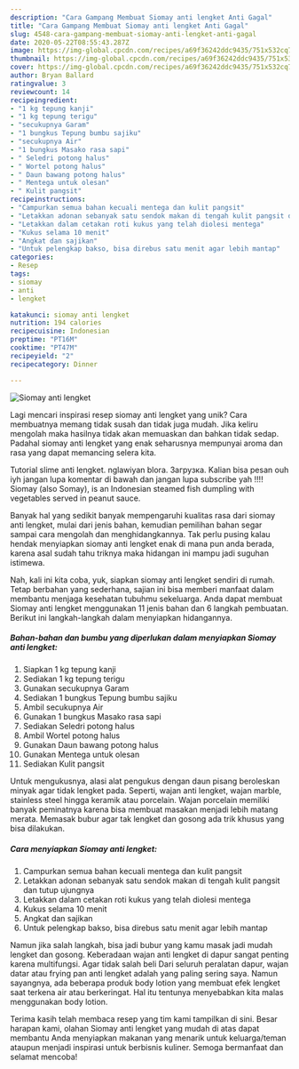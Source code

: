 ```yaml
---
description: "Cara Gampang Membuat Siomay anti lengket Anti Gagal"
title: "Cara Gampang Membuat Siomay anti lengket Anti Gagal"
slug: 4548-cara-gampang-membuat-siomay-anti-lengket-anti-gagal
date: 2020-05-22T08:55:43.287Z
image: https://img-global.cpcdn.com/recipes/a69f36242ddc9435/751x532cq70/siomay-anti-lengket-foto-resep-utama.jpg
thumbnail: https://img-global.cpcdn.com/recipes/a69f36242ddc9435/751x532cq70/siomay-anti-lengket-foto-resep-utama.jpg
cover: https://img-global.cpcdn.com/recipes/a69f36242ddc9435/751x532cq70/siomay-anti-lengket-foto-resep-utama.jpg
author: Bryan Ballard
ratingvalue: 3
reviewcount: 14
recipeingredient:
- "1 kg tepung kanji"
- "1 kg tepung terigu"
- "secukupnya Garam"
- "1 bungkus Tepung bumbu sajiku"
- "secukupnya Air"
- "1 bungkus Masako rasa sapi"
- " Seledri potong halus"
- " Wortel potong halus"
- " Daun bawang potong halus"
- " Mentega untuk olesan"
- " Kulit pangsit"
recipeinstructions:
- "Campurkan semua bahan kecuali mentega dan kulit pangsit"
- "Letakkan adonan sebanyak satu sendok makan di tengah kulit pangsit dan tutup ujungnya"
- "Letakkan dalam cetakan roti kukus yang telah diolesi mentega"
- "Kukus selama 10 menit"
- "Angkat dan sajikan"
- "Untuk pelengkap bakso, bisa direbus satu menit agar lebih mantap"
categories:
- Resep
tags:
- siomay
- anti
- lengket

katakunci: siomay anti lengket 
nutrition: 194 calories
recipecuisine: Indonesian
preptime: "PT16M"
cooktime: "PT47M"
recipeyield: "2"
recipecategory: Dinner

---
```



![Siomay anti lengket](https://img-global.cpcdn.com/recipes/a69f36242ddc9435/751x532cq70/siomay-anti-lengket-foto-resep-utama.jpg)

Lagi mencari inspirasi resep siomay anti lengket yang unik? Cara membuatnya memang tidak susah dan tidak juga mudah. Jika keliru mengolah maka hasilnya tidak akan memuaskan dan bahkan tidak sedap. Padahal siomay anti lengket yang enak seharusnya mempunyai aroma dan rasa yang dapat memancing selera kita.

Tutorial slime anti lengket. nglawiyan blora. Загрузка. Kalian bisa pesan ouh iyh jangan lupa komentar di bawah dan jangan lupa subscribe yah !!!! Siomay (also Somay), is an Indonesian steamed fish dumpling with vegetables served in peanut sauce.

Banyak hal yang sedikit banyak mempengaruhi kualitas rasa dari siomay anti lengket, mulai dari jenis bahan, kemudian pemilihan bahan segar sampai cara mengolah dan menghidangkannya. Tak perlu pusing kalau hendak menyiapkan siomay anti lengket enak di mana pun anda berada, karena asal sudah tahu triknya maka hidangan ini mampu jadi suguhan istimewa.


Nah, kali ini kita coba, yuk, siapkan siomay anti lengket sendiri di rumah. Tetap berbahan yang sederhana, sajian ini bisa memberi manfaat dalam membantu menjaga kesehatan tubuhmu sekeluarga. Anda dapat membuat Siomay anti lengket menggunakan 11 jenis bahan dan 6 langkah pembuatan. Berikut ini langkah-langkah dalam menyiapkan hidangannya.

<!--inarticleads1-->

##### Bahan-bahan dan bumbu yang diperlukan dalam menyiapkan Siomay anti lengket:

1. Siapkan 1 kg tepung kanji
1. Sediakan 1 kg tepung terigu
1. Gunakan secukupnya Garam
1. Sediakan 1 bungkus Tepung bumbu sajiku
1. Ambil secukupnya Air
1. Gunakan 1 bungkus Masako rasa sapi
1. Sediakan  Seledri potong halus
1. Ambil  Wortel potong halus
1. Gunakan  Daun bawang potong halus
1. Gunakan  Mentega untuk olesan
1. Sediakan  Kulit pangsit


Untuk mengukusnya, alasi alat pengukus dengan daun pisang beroleskan minyak agar tidak lengket pada. Seperti, wajan anti lengket, wajan marble, stainless steel hingga keramik atau porcelain. Wajan porcelain memiliki banyak peminatnya karena bisa membuat masakan menjadi lebih matang merata. Memasak bubur agar tak lengket dan gosong ada trik khusus yang bisa dilakukan. 

<!--inarticleads2-->

##### Cara menyiapkan Siomay anti lengket:

1. Campurkan semua bahan kecuali mentega dan kulit pangsit
1. Letakkan adonan sebanyak satu sendok makan di tengah kulit pangsit dan tutup ujungnya
1. Letakkan dalam cetakan roti kukus yang telah diolesi mentega
1. Kukus selama 10 menit
1. Angkat dan sajikan
1. Untuk pelengkap bakso, bisa direbus satu menit agar lebih mantap


Namun jika salah langkah, bisa jadi bubur yang kamu masak jadi mudah lengket dan gosong. Keberadaan wajan anti lengket di dapur sangat penting karena multifungsi. Agar tidak salah beli Dari seluruh peralatan dapur, wajan datar atau frying pan anti lengket adalah yang paling sering saya. Namun sayangnya, ada beberapa produk body lotion yang membuat efek lengket saat terkena air atau berkeringat. Hal itu tentunya menyebabkan kita malas menggunakan body lotion. 

Terima kasih telah membaca resep yang tim kami tampilkan di sini. Besar harapan kami, olahan Siomay anti lengket yang mudah di atas dapat membantu Anda menyiapkan makanan yang menarik untuk keluarga/teman ataupun menjadi inspirasi untuk berbisnis kuliner. Semoga bermanfaat dan selamat mencoba!
